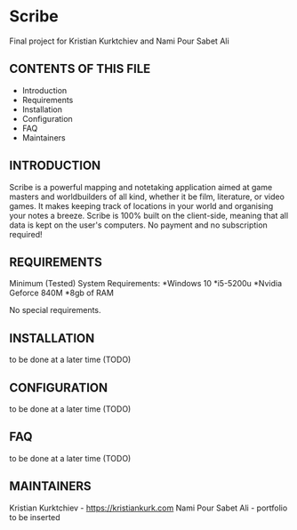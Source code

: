 # Scribe
Final project for Kristian Kurktchiev and Nami Pour Sabet Ali

CONTENTS OF THIS FILE
---------------------
   
 * Introduction
 * Requirements
 * Installation
 * Configuration
 * FAQ
 * Maintainers

INTRODUCTION
------------
Scribe is a powerful mapping and notetaking application aimed at game masters and worldbuilders of all kind, whether it be film, literature, or video games. It makes keeping track of locations in your world and organising your notes a breeze. Scribe is 100% built on the client-side, meaning that all data is kept on the user's computers. No payment and no subscription required!

REQUIREMENTS
------------
Minimum (Tested) System Requirements:
*Windows 10
*i5-5200u
*Nvidia Geforce 840M
*8gb of RAM

No special requirements.

INSTALLATION
------------
to be done at a later time (TODO)

CONFIGURATION
------------
to be done at a later time (TODO)

FAQ
------------
to be done at a later time (TODO)

MAINTAINERS
------------
Kristian Kurktchiev - https://kristiankurk.com
Nami Pour Sabet Ali - portfolio to be inserted
